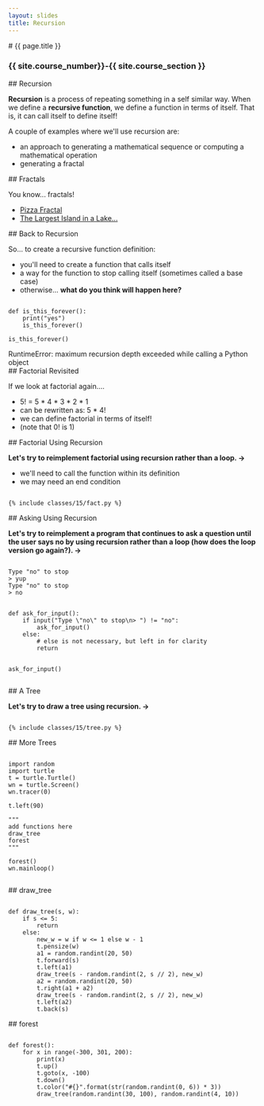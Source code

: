```yaml
---
layout: slides
title: Recursion 
---
```

<section markdown="block" class="intro-slide">
# {{ page.title }}

### {{ site.course_number}}-{{ site.course_section }}

<p><small></small></p>
</section>

<section markdown="block">
## Recursion

__Recursion__ is a process of repeating something in a self similar way.  When we define a __recursive function__, we define a function in terms of itself.  That is, it can call itself to define itself!

A couple of examples where we'll use recursion are:

* an approach to generating a mathematical sequence or computing a mathematical operation 
* generating a fractal

</section>

<section markdown="block">
## Fractals

You know... fractals!

* [Pizza Fractal](http://urbanhonking.com/kmikeym/2010/12/07/fractal-pizza/)
* [The Largest Island in a Lake...](http://www.elbruz.org/islands/Islands%20and%20Lakes.htm)
</section>

<section markdown="block">
## Back to Recursion

So... to create a recursive function definition:

* you'll need to create a function that calls itself
* a way for the function to stop calling itself (sometimes called a base case)
* otherwise... __what do you think will happen here?__

<pre><code data-trim contenteditable>
def is_this_forever():
	print("yes")
	is_this_forever()

is_this_forever()
</code></pre>

<div class="fragment" markdown="block">
RuntimeError: maximum recursion depth exceeded while calling a Python object
</div>
</section>

<section markdown="block">
## Factorial Revisited

If we look at factorial again....

* 5! = 5 * 4 * 3 * 2 * 1
* can be rewritten as: 5 * 4!
* we can define factorial in terms of itself!
* (note that 0! is 1)

</section>

<section markdown="block">
## Factorial Using Recursion

__Let's try to reimplement factorial using recursion rather than a loop. &rarr;__

* we'll need to call the function within its definition
* we may need an end condition

<div class="fragment" markdown="block">
<pre><code data-trim contenteditable>
{% include classes/15/fact.py %}
</code></pre>
</div>
</section>
<section markdown="block">
## Asking Using Recursion

__Let's try to reimplement a program that continues to ask a question until the user says no by using recursion rather than a loop (how does the loop version go again?). &rarr;__

<pre><code data-trim contenteditable>
Type "no" to stop
> yup
Type "no" to stop
> no
</code></pre>

<div class="fragment" markdown="block">
<pre><code data-trim contenteditable>
def ask_for_input():
    if input("Type \"no\" to stop\n> ") != "no":
        ask_for_input()
    else:
        # else is not necessary, but left in for clarity
        return

ask_for_input()
</code></pre>
</div>
</section>


<section markdown="block">
## A Tree

__Let's try to draw a tree using recursion. &rarr;__

<div class="fragment" markdown="block">
<pre><code data-trim contenteditable>
{% include classes/15/tree.py %}
</code></pre>
</div>
</section>

<section markdown="block">
## More Trees

<pre><code data-trim contenteditable>
import random
import turtle
t = turtle.Turtle()
wn = turtle.Screen()
wn.tracer(0)

t.left(90)

"""
add functions here
draw_tree
forest
"""

forest()
wn.mainloop()

</code></pre>



</section>

<section markdown="block">
## draw_tree

<pre><code data-trim contenteditable>
def draw_tree(s, w):
    if s <= 5:
        return
    else:
        new_w = w if w <= 1 else w - 1
        t.pensize(w)
        a1 = random.randint(20, 50)
        t.forward(s)
        t.left(a1)
        draw_tree(s - random.randint(2, s // 2), new_w)
        a2 = random.randint(20, 50)
        t.right(a1 + a2)
        draw_tree(s - random.randint(2, s // 2), new_w)
        t.left(a2)
        t.back(s)
</code></pre>

</section>

<section markdown="block">
## forest

<pre><code data-trim contenteditable>
def forest():
	for x in range(-300, 301, 200):
    	print(x)
    	t.up()
    	t.goto(x, -100)
    	t.down()
    	t.color("#{}".format(str(random.randint(0, 6)) * 3))
    	draw_tree(random.randint(30, 100), random.randint(4, 10))
</code></pre>
</section>
<!--
<section markdown="block">
## Why Recursion?

* Recursive programs 
</section>
-->
